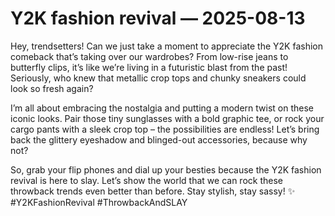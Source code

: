 # Y2K fashion revival — 2025-08-13

Hey, trendsetters! Can we just take a moment to appreciate the Y2K fashion comeback that’s taking over our wardrobes? From low-rise jeans to butterfly clips, it’s like we’re living in a futuristic blast from the past! Seriously, who knew that metallic crop tops and chunky sneakers could look so fresh again?

I’m all about embracing the nostalgia and putting a modern twist on these iconic looks. Pair those tiny sunglasses with a bold graphic tee, or rock your cargo pants with a sleek crop top – the possibilities are endless! Let’s bring back the glittery eyeshadow and blinged-out accessories, because why not?

So, grab your flip phones and dial up your besties because the Y2K fashion revival is here to slay. Let’s show the world that we can rock these throwback trends even better than before. Stay stylish, stay sassy! ✨ #Y2KFashionRevival #ThrowbackAndSLAY